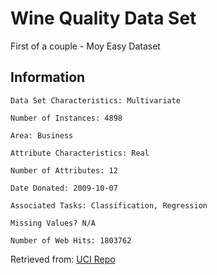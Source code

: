 # Wine Quality Data Set
First of a couple - Moy
Easy Dataset

## Information
```
Data Set Characteristics: Multivariate

Number of Instances: 4898

Area: Business

Attribute Characteristics: Real

Number of Attributes: 12

Date Donated: 2009-10-07

Associated Tasks: Classification, Regression

Missing Values? N/A

Number of Web Hits: 1803762
```
Retrieved from:
[UCI Repo](https://archive.ics.uci.edu/ml/datasets/Wine+Quality)